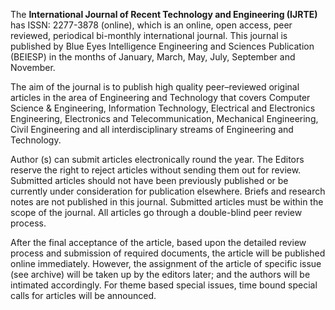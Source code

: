 The **International Journal of Recent Technology and Engineering (IJRTE)** has ISSN: 2277-3878 (online), which is an online, open access, peer reviewed, periodical bi-monthly international journal. This journal is published by Blue Eyes Intelligence Engineering and Sciences Publication (BEIESP) in the months of January, March, May, July, September and November.

The aim of the journal is to publish high quality peer–reviewed original articles in the area of Engineering and Technology that covers Computer Science & Engineering, Information Technology, Electrical and Electronics Engineering, Electronics and Telecommunication, Mechanical Engineering, Civil Engineering and all interdisciplinary streams of Engineering and Technology. 

Author (s) can submit articles electronically round the year. The Editors reserve the right to reject articles without sending them out for review. Submitted articles should not have been previously published or be currently under consideration for publication elsewhere. Briefs and research notes are not published in this journal. Submitted articles must be within the scope of the journal. All articles go through a double-blind peer review process. 

After the final acceptance of the article, based upon the detailed review process and submission of required documents, the article will be published online immediately. However, the assignment of the article of specific issue (see archive) will be taken up by the editors later; and the authors will be intimated accordingly. For theme based special issues, time bound special calls for articles will be announced.
